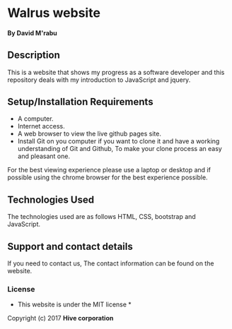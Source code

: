 # Walrus website

#### By **David M'rabu**

## Description

This is a website that shows my progress as a software developer and this repository deals with my introduction to JavaScript and jquery.  

## Setup/Installation Requirements

* A computer.
* Internet access.
* A web browser to view the live github pages site.
* Install Git on you computer if you want to clone it and have a working understanding of Git and Github, To make your clone process an easy and pleasant one.


For the best viewing experience please use a laptop or desktop and if possible using the chrome browser for the best experience possible.


## Technologies Used

The technologies used are as follows HTML, CSS, bootstrap and JavaScript.

## Support and contact details

If you need to contact us, The contact information can be found on the website.

### License

* This website is under the MIT license *

Copyright (c) 2017 **Hive corporation**
